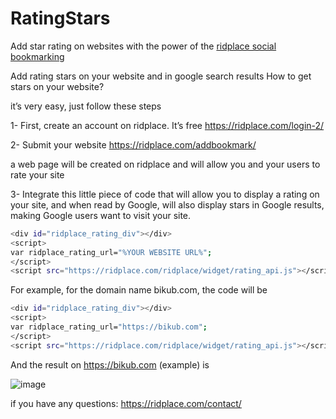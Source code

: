 # RatingStars
Add star rating on websites
with the power of the <a href="https://ridplace.com">ridplace social bookmarking</a>

Add rating stars on your website and in google search results
How to get stars on your website?

it’s very easy, just follow these steps

1- First, create an account on ridplace. It’s free   https://ridplace.com/login-2/

2- Submit your website https://ridplace.com/addbookmark/

a web page will be created on ridplace and will allow you and your users to rate your site

3- Integrate this little piece of code that will allow you to display a rating on your site, and when read by Google, will also display stars in Google results, making Google users want to visit your site.

```bash
<div id="ridplace_rating_div"></div>
<script>
var ridplace_rating_url="%YOUR WEBSITE URL%";
</script>
<script src="https://ridplace.com/ridplace/widget/rating_api.js"></script>
```

For example, for the domain name bikub.com, the code will be

```bash
<div id="ridplace_rating_div"></div>
<script>
var ridplace_rating_url="https://bikub.com";
</script>
<script src="https://ridplace.com/ridplace/widget/rating_api.js"></script>
```


    
And the result on https://bikub.com (example) is

![image](https://github.com/ridplace/RatingStars/assets/140872899/a7298c20-dd65-45a6-9cbb-05800772a09e)

if you have any questions: https://ridplace.com/contact/
